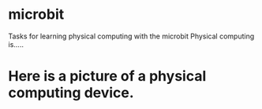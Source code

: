 # microbit
Tasks for learning physical computing with the microbit
Physical computing is.....
# Here is a picture of a physical computing device.
